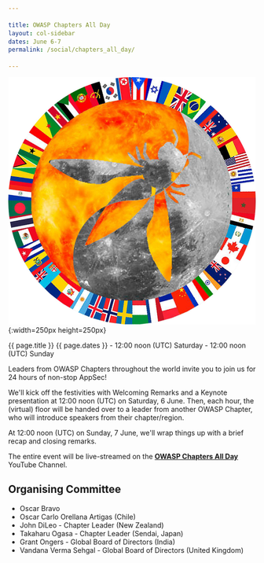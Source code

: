 ```yaml
---

title: OWASP Chapters All Day 
layout: col-sidebar
dates: June 6-7
permalink: /social/chapters_all_day/

---
```


![Conference Logo](assets/images/Logo-Chapters_All_Day-Transparent.jpg){:width=250px height=250px}

{{ page.title }}
{{ page.dates }} - 12:00 noon (UTC) Saturday - 12:00 noon (UTC) Sunday 

Leaders from OWASP Chapters throughout the world invite you to join us for 24 hours of non-stop AppSec!

We'll kick off the festivities with Welcoming Remarks and a Keynote presentation at 12:00 noon (UTC) on Saturday, 6 June. Then, each hour, the (virtual) floor will be handed over to a leader from another OWASP Chapter, who will introduce speakers from their chapter/region.

At 12:00 noon (UTC) on Sunday, 7 June, we'll wrap things up with a brief recap and closing remarks.

The entire event will be live-streamed on the **[OWASP Chapters All Day](https://www.youtube.com/channel/UCJNkJT42qFOBdnD8pCpelrw)** YouTube Channel.

## Organising Committee

* Oscar Bravo
* Oscar Carlo Orellana Artigas (Chile)
* John DiLeo - Chapter Leader (New Zealand)
* Takaharu Ogasa - Chapter Leader (Sendai, Japan)
* Grant Ongers - Global Board of Directors (India)
* Vandana Verma Sehgal - Global Board of Directors (United Kingdom)


